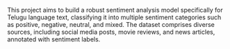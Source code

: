 This project aims to build a robust sentiment analysis model specifically for Telugu language text, classifying it into multiple sentiment categories such as positive, negative, neutral, and mixed. The dataset comprises diverse sources, including social media posts, movie reviews, and news articles, annotated with sentiment labels.
